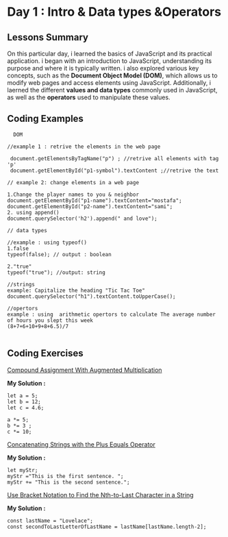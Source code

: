 
# Day 1 : Intro & Data types &Operators
## Lessons Summary
On this particular day, i learned the basics of JavaScript and its practical application. i began with an introduction to JavaScript, understanding its purpose and where it is typically written. i also explored various key concepts, such as the **Document Object Model (DOM)**, which allows us to modify web pages and access elements using JavaScript. Additionally, i laerned the different **values and data types** commonly used in JavaScript, as well as the **operators** used to manipulate these values.

## Coding Examples

``` 
  DOM

//example 1 : retrive the elements in the web page

 document.getElementsByTagName("p") ; //retrive all elements with tag 'p'
 document.getElementById("p1-symbol").textContent ;//retrive the text
 
// example 2: change elements in a web page

1.Change the player names to you & neighbor
document.getElementById("p1-name").textContent="mostafa";
document.getElementById("p2-name").textContent="sami";
2. using append() 
document.querySelector('h2').append(" and love");

// data types 

//example : using typeof()    
1.false
typeof(false); // output : boolean

2."true"
typeof("true"); //output: string

//strings 
example: Capitalize the heading "Tic Tac Toe"
document.querySelector("h1").textContent.toUpperCase();

//opertors
example : using  arithmetic opertors to calculate The average number of hours you slept this week
(8+7+6+10+9+8+6.5)/7


```

## Coding Exercises

[Compound Assignment With Augmented Multiplication
](https://www.freecodecamp.org/learn/javascript-algorithms-and-data-structures/basic-javascript/compound-assignment-with-augmented-multiplication)

**My Solution :** 
```
let a = 5;
let b = 12;
let c = 4.6;

a *= 5;
b *= 3 ;
c *= 10;
```
[Concatenating Strings with the Plus Equals Operator
](https://www.freecodecamp.org/learn/javascript-algorithms-and-data-structures/basic-javascript/concatenating-strings-with-the-plus-equals-operator)

**My Solution :**
```
let myStr;
myStr ="This is the first sentence. ";
myStr += "This is the second sentence.";
```
[Use Bracket Notation to Find the Nth-to-Last Character in a String
](https://www.freecodecamp.org/learn/javascript-algorithms-and-data-structures/basic-javascript/use-bracket-notation-to-find-the-nth-to-last-character-in-a-string)

**My Solution :** 
```
const lastName = "Lovelace";
const secondToLastLetterOfLastName = lastName[lastName.length-2]; 
```

